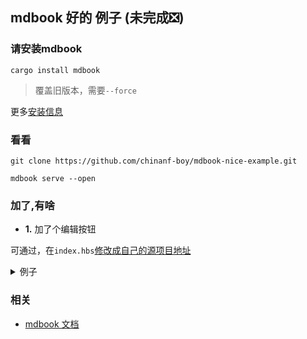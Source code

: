## mdbook 好的 例子 (未完成❎)

### 请安装mdbook

```
cargo install mdbook
```

> 覆盖旧版本，需要`--force`

更多[安装信息](https://github.com/chinanf-boy/mdBook-zh#%E5%AE%89%E8%A3%85)

### 看看

```
git clone https://github.com/chinanf-boy/mdbook-nice-example.git
```

```
mdbook serve --open
```

### 加了,有啥

- **1.** 加了个编辑按钮

可通过，在`index.hbs`[修改成自己的源项目地址](./src/theme/index.hbs#L158)

<details>
<summary>例子</summary>

> `src/theme/index.hbs`

``` hbs
document.getElementById("edit-button").addEventListener("click", function(){
    var editWindow = window.open("https://github.com/chinanf-boy/mdbook-nice-example/edit/master/src/{{ path }}");
});
```

`chinanf-boy/mdbook-nice-example` 改成你的 存储库，

</details>




### 相关

- [mdbook 文档](https://github.com/chinanf-boy/mdbook-zh)